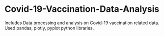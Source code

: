 # Covid-19-Vaccination-Data-Analysis
Includes Data processing and analysis on Covid-19 vaccination related data. Used pandas, plotly, pyplot python libraries.
